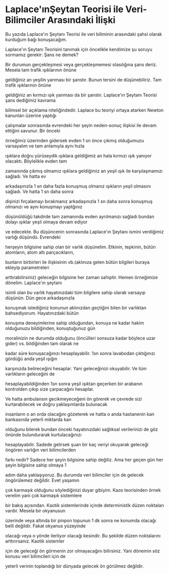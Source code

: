 # Laplace'ınŞeytan Teorisi ile Veri-Bilimciler Arasındaki İlişki
Bu yazıda Laplace'ın Şeytanı Teorisi ile veri biliminin arasındaki şahsi olarak kurduğum bağı konuşacağım.

Laplace'ın Şeytanı Teorisini tanımak için öncelikle kendimize şu soruyu sormamız gerekir: Şans ne demek?

Bir durumun gerçekleşmesi veya gerçekleşmemesi olasılığına şans deriz. Mesela tam trafik ışıklarının önüne

geldiğiniz an yeşilin yanması bir şanstır. Bunun tersini de düşünebiliriz. Tam trafik ışıklarının önüne 

geldiğiniz an kırmızı ışık yanması da bir şanstır. Laplace'ın Şeytanı Teorisi şans dediğimiz kavrama 

bilimsel bir açıklama niteliğindedir. Laplace bu teoriyi ortaya atarken Newton kanunları üzerine yaptığı 

çalışmalar sonrasında evrendeki her şeyin neden-sonuç ilişkisi ile devam ettiğini savunur. Bir önceki 

örneğimiz üzerinden gidersek evden 1 sn önce çıkmış olduğumuzu varsayalım ve tam anlamıyla aynı hızla 

ışıklara doğru yürüseydik ışıklara geldiğimiz an hala kırmızı ışık yanıyor olacaktı. Böylelikle evden tam 

zamanında çıkmış olmamız ışıklara geldiğimiz an yeşil ışık ile karşılaşmamızı sağladı. Ve hatta ev 

arkadaşınızla 1 sn daha fazla konuşmuş olmanız ışıkların yeşil olmasını sağladı. Ve hatta 1 sn daha sonra 

dişinizi fırçalamayı bırakmanız arkadaşınızla 1 sn daha sonra konuşmuş olmanızı ve aynı konuşmayı yaptğınız 

düşünüldüğü takdirde tam zamanında evden ayrılmanızı sağladı bundan dolayı ışıklar yeşil olmaya devam ediyor 

ve edecekte. Bu düşüncenin sonrasında Laplace'ın Şeytanı ismini verdiğimiz varlığı düşündü. Evrendeki 

herşeyin bilgisine sahip olan bir varlık düşünelim. Etkinin, tepkinin, bütün atomların, atom altı parçacıkların, 

bunların birbirleri ile ilişkisinin vb.(aklınıza gelen bütün bilgileri buraya ekleyip parametreleri 

arttırabilirsiniz) geleceğin bilgisine her zaman sahiptir. Hemen örneğimize dönelim. Laplace'ın şeytanı 

isimli olan bu varlık hayatınızdaki tüm bilgilere sahip olarak varsayıp düşünün. Dün gece arkadaşınızla 

konuşmak istediğiniz konunun aklınızdan geçtiğini bilen bir varlıktan bahsediyorum. Hayatınızdaki bütün 

konuşma deneyimlerine sahip olduğundan, konuya ne kadar hakim olduğunuzu bildiğinden, konuştuğunuz gün 

moralinizin ne durumda olduğunu (öncülleri sonsuza kadar böylece uzar gider) vs. bildiğinden tam olarak ne 

kadar süre konuşacağınızı hesaplayabilir. 1sn sonra lavabodan çıktığınızı gördüğü anda yeşil ışığın 

karşınızda belireceğini hesaplar. Yani geleceğinizi okuyabilir. Ve tüm varlıkların geleceğini de 

hesaplayabildiğinden 1sn sonra yeşil ışıktan geçerken bir arabanın kontrolden çıkıp size çarpacağını hesaplar. 

Ve hatta ambulansın gecikmeyeceğeni ön görerek ve çevrede sizi kurtarabilecek ve doğru yaklaşımlarda bulunacak 

insanların o an orda olacağını gözeterek ve hatta o anda hastanenin kan bankasında yeterli miktarda kan 

olduğunu bilerek bundan önceki hayatınızdaki sağlıksal verilerinizi de göz önünde bulundurarak kurtulacağınızı 

hesaplayabilir. Sadede gelirsek şuan bir kaç veriyi okuyarak geleceği öngören varlığın veri bilimcilerden 

farkı nedir? Sadece her şeyin bilgisine sahip değiliz. Ama her geçen gün her şeyin bilgisine sahip olmaya 1 

adım daha yaklaşıyoruz. Bu durumda veri bilimciler için de gelecek öngörülemez değildir. Evet yaşamın 

çok karmaşık olduğunu söylediğinizi duyar gibiyim. Kaos teorisinden örnek verelim yani çok karmaşık sistemlere 

bir bakış açısından. Kaotik sistemlerinde içinde deterministik düzen noktaları vardır. Mesela bir okyanusun 

üzerinde veya altında bir pinpon topunun 1 dk sonra ne konumda olacağı belli değildir. Fakat okyanus yüzeyinde

olacağı veya o yönde ilerliyor olacağı kesindir. Bu şekilde düzen noktalarını arttırırsanız. Kaotik sistemler 

için de geleceği ön görmenin zor olmayacağını bilirsiniz. Yani dönemin söz konusu veri bilimcileri için de 

yeterli verinin toplandığı bir dünyada gelecek ön görülmez değildir.
